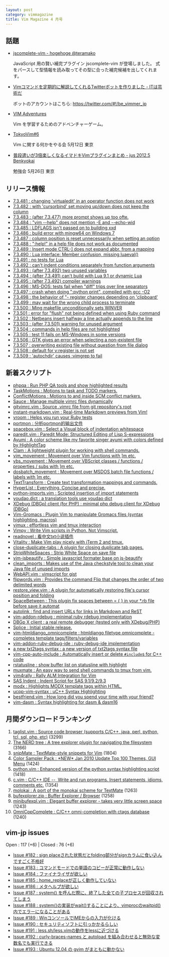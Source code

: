 ```yaml
---
layout: post
category: vimmagazine
title: Vim Magazine 4 月号
---
```


## 話題

- [jscomplete-vim - hogehoge @teramako](http://d.hatena.ne.jp/teramako/20120405/p1)

  JavaScript 用の賢い補完プラグイン jscomplete-vim が登場しました。
  式をパースして型情報を読み取ってその型に合った補完候補を出してくれます。

- [Vimコマンドを定期的に解説してくれるTwitterボットを作りました - ITは芸術だ](http://d.hatena.ne.jp/JunichiIto/20120415/1334452212)

  ボットのアカウントはこちら: <https://twitter.com/#!/be_vimmer_jp>

- [VIM Adventures](http://vim-adventures.com/)

  Vim を学習するためのアドベンチャーゲーム。

- [TokyoVim#6](http://partake.in/events/47ff0d7f-7232-4225-afcf-883a91768de7)

  Vim に関する何かをやる会 5月12日 東京

- [普段遣いが3倍楽しくなるイマドキVimプラグインまとめ - jus 2012.5 Benkyokai](http://www.jus.or.jp/benkyokai/12-05.html)

  勉強会 5月26日 東京


## リリース情報

- [7.3.481 : changing 'virtualedit' in an operator function does not work](https://github.com/vim/vim/commit/61d281a4c088db09ff82bfd7178216b0c0c31536)
- [7.3.482 : with 'cursorbind' set moving up/down does not keep the column](https://github.com/vim/vim/commit/524780d69f4be69caad73a429665d0bfd9aa5ca7)
- [7.3.483 : (after 7.3.477) more prompt shows up too ofte.](https://github.com/vim/vim/commit/6df5e5ae42a9fd47c6ec243b45073956ec3a1fa1)
- [7.3.484 : "vim --help" does not mention -E and --echo-wid](https://github.com/vim/vim/commit/f99bc6d0021353efe0e297663d71348fd741abde)
- [7.3.485 : LDFLAGS isn't passed on to building xxd](https://github.com/vim/vim/commit/da5a4970a9e143ca5c936d28ad1709edba07d3b0)
- [7.3.486 : build error with mingw64 on Windows 7](https://github.com/vim/vim/commit/ca628610c06abed1b39470d20e7d73f8f7a860af)
- [7.3.487 : column position is reset unnecessarily when setting an option](https://github.com/vim/vim/commit/913077c37c0ba2f70e6b06e9b46d176e8b9e7956)
- [7.3.488 : ":help!" in a help file does not work as documented](https://github.com/vim/vim/commit/3dbde6226dbe05289215c1145e35961539ecd5a0)
- [7.3.489 : Insert mode CTRL-\] does not expand abbr. from a mapping](https://github.com/vim/vim/commit/e0ebfd75077c5010f31fcecefb87f9fe06889131)
- [7.3.490 : Lua interface: Member confusion, missing luaeval()](https://github.com/vim/vim/commit/1dced5727f8f4f51fd623d9f6e672e70e1793d13)
- [7.3.491 : no tests for Lua](https://github.com/vim/vim/commit/98411e57ab4f876e11d7df48889be348caa912b4)
- [7.3.492 : can't indent conditions separately from function arguments](https://github.com/vim/vim/commit/3675fa09a753bdf0b5eaac209ed8d6739a7e95d4)
- [7.3.493 : (after 7.3.492) two unused variables](https://github.com/vim/vim/commit/b0d7a15d3aedc3247be53a7ff8c1f540fa043906)
- [7.3.494 : (after 7.3.491) can't build with Lua 9.1 or dynamic Lua](https://github.com/vim/vim/commit/bd2f3c3ec6df83a1ce25aea52cef24671a3f1124)
- [7.3.495 : (after 7.3.492) compiler warnings](https://github.com/vim/vim/commit/b345d49e06fd1acb51a4f69ecf50d1013b2e44d6)
- [7.3.496 : MS-DOS: tests fail when "diff" trips over line separators](https://github.com/vim/vim/commit/09210ac93cacd4552593604066a86b2e7036a636)
- [7.3.497 : crash when doing ":python print", compiled with gcc -O2](https://github.com/vim/vim/commit/b830f0c7df8f98a648d1b45aabae78b0367da346)
- [7.3.498 : the behavior of "- register changes depending on 'clipboard'](https://github.com/vim/vim/commit/84298db3a43838da9ca2c7289fbe34428604fec4)
- [7.3.499 : may wait for the wrong child process to terminate](https://github.com/vim/vim/commit/6be120e7f5cfe9c23fbcd964038bdbc9f626906c)
- [7.3.500 : Ming makefile unconditionally sets WINVER](https://github.com/vim/vim/commit/a6cdc99152c3a3e3bd92ac33864dafd15bb4d938)
- [7.3.501 : error for "flush" not being defined when using Ruby command](https://github.com/vim/vim/commit/35df7d2d99823124e0001e023ff1e2764cfb5937)
- [7.3.502 : Netbeans insert halfway a line actually appends to the line](https://github.com/vim/vim/commit/e436528e04cd2b5bac71ec2dcef815255a5fcc8b)
- [7.3.503 : (after 7.3.501) warning for unused argument](https://github.com/vim/vim/commit/6217cdcec39e64d5fc5a04032847d0424c8f27b4)
- [7.3.504 : commands in help files are not highlighted](https://github.com/vim/vim/commit/720ce53af0a1bf433bef91521771de77de6d8077)
- [7.3.505 : test 11 fails on MS-Windows in some versions](https://github.com/vim/vim/commit/68a33fc7042106e7a1c4ddd9797b158d34905af9)
- [7.3.506 : GTK gives an error when selecting a non-existent file](https://github.com/vim/vim/commit/68fb5dcd1314e371df1b1ee24d99fab776711a65)
- [7.3.507 : overwriting existing file without question from file dialog](https://github.com/vim/vim/commit/8218f60b610a004c17a5f74bcc6a1187f6fc4e75)
- [7.3.508 : default for v:register is not set](https://github.com/vim/vim/commit/b429cdeb6e62f24b50af2dcde1275e1087ee3302)
- [7.3.509 : 'autochdir' causes :vimgrep to fail](https://github.com/vim/vim/commit/7f51a82c1b340c0442690ab2d4408d74c97d696a)

## 新着スクリプト

- [phpqa : Run PHP QA tools and show highlighted results](http://www.vim.org/scripts/script.php?script_id=3980)
- [TaskMotions : Motions to task and TODO markers.](http://www.vim.org/scripts/script.php?script_id=3990)
- [ConflictMotions : Motions to and inside SCM conflict markers.](http://www.vim.org/scripts/script.php?script_id=3991)
- [Sauce : Manage multiple vimrc files dynamically](http://www.vim.org/scripts/script.php?script_id=3992)
- [gitvimrc.vim : Source .vimrc file from git repository's root](http://www.vim.org/scripts/script.php?script_id=3993)
- [instant-markdown.vim : Real-time Markdown previews from Vim!](http://www.vim.org/scripts/script.php?script_id=3994)
- [vroom : Helps you run your Ruby tests](http://www.vim.org/scripts/script.php?script_id=3995)
- [portmon : 分析portmon的输出文件](http://www.vim.org/scripts/script.php?script_id=3996)
- [spacebox.vim : Select a Visual block of indentation whitespace](http://www.vim.org/scripts/script.php?script_id=3997)
- [paredit.vim : Paredit Mode: Structured Editing of Lisp S-expressions](http://www.vim.org/scripts/script.php?script_id=3998)
- [Ayumi : A color scheme like my favorite singer ayumi with colors defined by HighlightTag](http://www.vim.org/scripts/script.php?script_id=3999)
- [Clam : A lightweight plugin for working with shell commands.](http://www.vim.org/scripts/script.php?script_id=4000)
- [vim\_movement : Movement over Vim functions with \]m etc. ](http://www.vim.org/scripts/script.php?script_id=4002)
- [vbs\_movement : Movement over VBScript classes / functions / properties / subs with \]m etc. ](http://www.vim.org/scripts/script.php?script_id=4003)
- [dosbatch\_movement : Movement over MSDOS batch file functions / labels with \]m etc. ](http://www.vim.org/scripts/script.php?script_id=4004)
- [TextTransform : Create text transformation mappings and commands.](http://www.vim.org/scripts/script.php?script_id=4005)
- [HyperList : Everything. Concise and precise.](http://www.vim.org/scripts/script.php?script_id=4006)
- [python-imports.vim : Scripted insertion of import statements](http://www.vim.org/scripts/script.php?script_id=4007)
- [youdao.dict : a translation tools use youdao dict](http://www.vim.org/scripts/script.php?script_id=4008)
- [XDebug (DBGp) client (for PHP) : minimal php debug client for XDebug (DBGp)](http://www.vim.org/scripts/script.php?script_id=4009)
- [Vim-Gromacs : Plugin Vim to manipulate Gromacs files (syntax highlighting, macros)](http://www.vim.org/scripts/script.php?script_id=4010)
- [vimux : effortless vim and tmux interaction](http://www.vim.org/scripts/script.php?script_id=4011)
- [Vimpy : Write Vim scripts in Python. Not Vimscript.](http://www.vim.org/scripts/script.php?script_id=4012)
- [readnovel : 看中文txt小说插件](http://www.vim.org/scripts/script.php?script_id=4013)
- [Vitality : Make Vim play nicely with iTerm 2 and tmux.](http://www.vim.org/scripts/script.php?script_id=4014)
- [close-duplicate-tabs : A plugin for closing duplicate tab pages.](http://www.vim.org/scripts/script.php?script_id=4015)
- [StripWhiteSpaces : Strip White Space on save file](http://www.vim.org/scripts/script.php?script_id=4016)
- [vim-jsbeautify : Simple javascript formater base on js-beautify](http://www.vim.org/scripts/script.php?script_id=4017)
- [clean\_imports : Makes use of the Java checkstyle tool to clean your Java file of unused imports](http://www.vim.org/scripts/script.php?script_id=4018)
- [WebAPI.vim : vimscript for gist](http://www.vim.org/scripts/script.php?script_id=4019)
- [flipwords.vim : Provides the command Flip that changes the order of two delimited words](http://www.vim.org/scripts/script.php?script_id=4020)
- [restore\_view.vim : A plugin for automatically restoring file's cursor position and folding](http://www.vim.org/scripts/script.php?script_id=4021)
- [SpaceBetween : This plugin fix spaces between = { } in your \*.rb file before save it automat](http://www.vim.org/scripts/script.php?script_id=4022)
- [autolink : find and insert URLs for links in Markdown and ReST](http://www.vim.org/scripts/script.php?script_id=4023)
- [vim-addon-rdebug : minimal ruby rdebug implementation](http://www.vim.org/scripts/script.php?script_id=4024)
- [DBGp X client : a real remote debugger (tested only with XDebug/PHP)](http://www.vim.org/scripts/script.php?script_id=4025)
- [Splice : Initial stable release.](http://www.vim.org/scripts/script.php?script_id=4026)
- [vim-htmldjango\_omnicomplete : htmldjango filetype omnicomplete - completes template tags/filters/variables ](http://www.vim.org/scripts/script.php?script_id=4027)
- [vim-addon-ruby-debug-ide : ruby-debug-ide implementation](http://www.vim.org/scripts/script.php?script_id=4028)
- [a new txt2tags syntax : a new version of txt2tags syntax file](http://www.vim.org/scripts/script.php?script_id=4029)
- [vim-cpp-auto-include : Automatically insert or delete `#include`s for C++ code](http://www.vim.org/scripts/script.php?script_id=4030)
- [rstatusline : show buffer list on statusline with highlight](http://www.vim.org/scripts/script.php?script_id=4031)
- [muxmate : An easy way to send shell commands to tmux from vim.](http://www.vim.org/scripts/script.php?script_id=4032)
- [vim4rally : Rally ALM Integration for Vim](http://www.vim.org/scripts/script.php?script_id=4033)
- [SAS Indent : Indent Script for SAS 9.1/9.2/9.3](http://www.vim.org/scripts/script.php?script_id=4034)
- [modx : Highlights MODX template tags within HTML.](http://www.vim.org/scripts/script.php?script_id=4035)
- [ucpp-vim-syntax : uC++ Syntax Highlighting](http://www.vim.org/scripts/script.php?script_id=4036)
- [bestfriend.vim : How long did you spend your time with your friend?](http://www.vim.org/scripts/script.php?script_id=4037)
- [vim-dasm : Syntax highlighting for dasm & dasm16](http://www.vim.org/scripts/script.php?script_id=4038)

## 月間ダウンロードランキング

1. [taglist.vim : Source code browser (supports C/C++, java, perl, python, tcl, sql, php, etc)](http://www.vim.org/scripts/script.php?script_id=273) (3299)
2. [The NERD tree : A tree explorer plugin for navigating the filesystem](http://www.vim.org/scripts/script.php?script_id=1658) (3166)
3. [snipMate : TextMate-style snippets for Vim](http://www.vim.org/scripts/script.php?script_id=2540) (1804)
4. [Color Sampler Pack : \*NEW\* Jan 2010 Update Top 100 Themes, GUI Menu](http://www.vim.org/scripts/script.php?script_id=625) (1424)
5. [python.vim : Enhanced version of the python syntax highlighting script](http://www.vim.org/scripts/script.php?script_id=790) (1418)
6. [c.vim : C/C++ IDE --  Write and run programs. Insert statements, idioms, comments etc.](http://www.vim.org/scripts/script.php?script_id=213) (1354)
7. [molokai : A port of the monokai scheme for TextMate](http://www.vim.org/scripts/script.php?script_id=2340) (1263)
8. [bufexplorer.zip : Buffer Explorer / Browser](http://www.vim.org/scripts/script.php?script_id=42) (1258)
9. [minibufexpl.vim : Elegant buffer explorer - takes very little screen space](http://www.vim.org/scripts/script.php?script_id=159) (1243)
10. [OmniCppComplete : C/C++ omni-completion with ctags database](http://www.vim.org/scripts/script.php?script_id=1520) (1240)

## vim-jp issues

Open : 117 (+6) | Closed : 76 (+6)

- [Issue #182 : sign placeされた状態だとfolding部分がsignカラムに食い込んですごく不格好](https://github.com/vim-jp/issues/issues/182)
- [Issue #183 : コマンドモードでの単語のコピーが正常に動作しない](https://github.com/vim-jp/issues/issues/183)
- [Issue #184 : ファイナライザが欲しい](https://github.com/vim-jp/issues/issues/184)
- [Issue #185 : home\_replaceが正しく動作していない](https://github.com/vim-jp/issues/issues/185)
- [Issue #186 : メタヘルプが欲しい](https://github.com/vim-jp/issues/issues/186)
- [Issue #187 : system() を呼んだ際に、終了した全ての子プロセスが回収されてしまう](https://github.com/vim-jp/issues/issues/187)
- [Issue #188 : system()の実装がwait()することにより、vimprocのwaitpid()内でエラーになることがある](https://github.com/vim-jp/issues/issues/188)
- [Issue #189 : WinコンソールでIMEからの入力が化ける](https://github.com/vim-jp/issues/issues/189)
- [Issue #190 : セキュリティソフトに引っかかるらしい](https://github.com/vim-jp/issues/issues/190)
- [Issue #191 : less.sh/less.vimの動作をlessに近づける](https://github.com/vim-jp/issues/issues/191)
- [Issue #192 : curly-braces-names と autoload を組み合わせると無効な変数名でも実行できる](https://github.com/vim-jp/issues/issues/192)
- [Issue #193 : Ubuntu 12.04 の gvim がまともに動かない](https://github.com/vim-jp/issues/issues/193)


